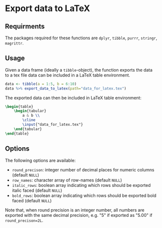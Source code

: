 # Export data to LaTeX
## Requirments
The packages required for these functions are `dplyr`, `tibble`, `purrr`, `stringr`, `magrittr`.

## Usage
Given a data frame (ideally a `tibble`-object), the function exports the data to a tex file data can be included in a 
LaTeX table environment.   
```R
data <- tibble(a = 1:5, b = 6:10)
data %>% export_data_to_latex(path="data_for_latex.tex")
```
The exported data can then be included in LaTeX table environment:
```latex
\begin{table}
    \begin{tabular}
        a & b \\
        \cline
        \input{"data_for_latex.tex"}
    \end{tabular}
\end{table}
```

## Options
The following options are available:
* `round_precison`: integer number of decimal places for numeric columns (default `NULL`)
* `row_names`: character array of row-names (default `NULL`)
* `italic_rows`: boolean array indicating which rows should be exported italic faced (default `NULL`)
* `bold_rows`: boolean array indicating which rows should be exported bold faced (default `NULL`)

Note that, when round precision is an integer number, all numbers are exported with the same decimal precision, e.g.
"5" if exported as "5.00" if `round_precison=2L`.